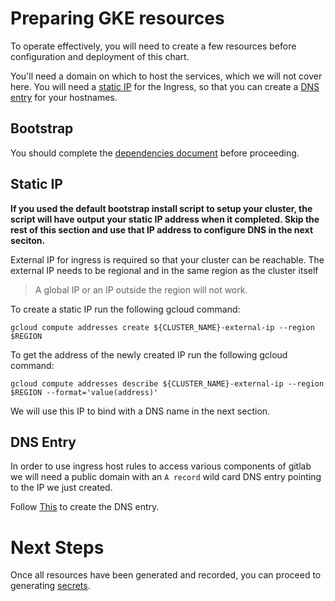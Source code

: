# Preparing GKE resources

To operate effectively, you will need to create a few resources before configuration and deployment of this chart.

You'll need a domain on which to host the services, which we will not cover here. You will need a [static IP](#static-ip) for the Ingress, so that you can create a [DNS entry](#dns-entry) for your hostnames.

## Bootstrap

You should complete the [dependencies document](dependencies.md#Install-with-defaults) before proceeding.

## Static IP

**If you used the default bootstrap install script to setup your cluster, the script will have output your static IP address when it completed. Skip the rest of this section and use that IP address to configure DNS in the next seciton.**

External IP for ingress is required so that your cluster can be reachable. The external IP needs to be regional and in the same region as the cluster itself

> A global IP or an IP outside the region will not work.

To create a static IP run the following gcloud command:

`gcloud compute addresses create ${CLUSTER_NAME}-external-ip --region $REGION`

To get the address of the newly created IP run the following gcloud command:

`gcloud compute addresses describe ${CLUSTER_NAME}-external-ip --region $REGION --format='value(address)'`

We will use this IP to bind with a DNS name in the next section.

## DNS Entry

In order to use ingress host rules to access various components of gitlab we will need a public domain with an `A record` wild card DNS entry pointing to the IP we just created.

Follow [This](https://cloud.google.com/dns/quickstart) to create the DNS entry.


# Next Steps

Once all resources have been generated and recorded, you can proceed to generating [secrets](README.md#secrets).
